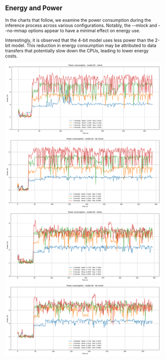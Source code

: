 Energy and Power
---
In the charts that follow, we examine the power consumption during the inference process across various configurations. Notably, the --mlock and --no-mmap options appear to have a minimal effect on energy use.

Interestingly, it is observed that the 4-bit model uses less power than the 2-bit model. This reduction in energy consumption may be attributed to data transfers that potentially slow down the CPUs, leading to lower energy costs.

![energy_1](images/nrg_img1.png)
![energy_2](images/nrg_img2.png)
![energy_3](images/nrg_img3.png)
![energy_4](images/nrg_img4.png)
